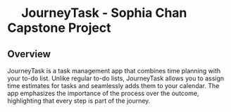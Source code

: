 # <img src="public/logos/journeytask-white-logo-cropped.svg" width=25px height=25px > JourneyTask - Sophia Chan Capstone Project
## Overview
JourneyTask is a task management app that combines time planning with your to-do list. Unlike regular to-do lists, JourneyTask allows you to assign time estimates for tasks and seamlessly adds them to your calendar. The app emphasizes the importance of the process over the outcome, highlighting that every step is part of the journey.
